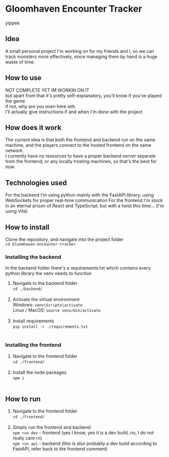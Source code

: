 # Gloomhaven Encounter Tracker
yippee
## Idea
A small personal project I'm working on for my friends and I, so we can track monsters more effectively, since managing them by hand is a huge waste of time.

## How to use
NOT COMPLETE YET IM WORKIN ON IT  
but apart from that it's pretty self-explanatory, you'll know if you've played the game  
if not, why are you even here wth  
I'll actually give instructions if and when I'm done with the project  

## How does it work
The current idea is that both the frontend and backend run on the same machine, and the players connect to the hosted frontend on the same network.  
I currently have no resources to have a proper backend server separate from the frontend, or any locally hosting machines, so that's the best for now.  

## Technologies used
For the backend I'm using python mainly with the FastAPI library, using WebSockets for proper real-time communication
For the frontend I'm stuck in an eternal prison of React and TypeScript, but with a twist this time... (I'm using Vite)

## How to install
Clone the repository, and navigate into the project folder<br>
`cd Gloomhaven-encounter-tracker`
### Installing the backend
In the backend folder there's a requirements.txt which contains every python library the venv needs to function
1. Navigate to the backend folder<br>
`cd ./backend/`<br><br>
2. Activate the virtual environment<br>
Windows: `venv\Scripts\activate`<br>
Linux / MacOS: `source venv/bin/activate`<br><br>
3. Install requirements<br>
`pip install -r ./requirements.txt`<br><br>
### Installing the frontend
1. Navigate to the frontend folder<br>
`cd ./frontend/`<br><br>
2. Install the node packages<br>
`npm i`<br><br>
## How to run
1. Navigate to the frontend folder<br>
`cd ./frontend/`<br><br>
2. Simply run the frontend and backend<br>
`npm run dev` - frontend (yes I know, yes it is a dev build, no, I do not really care rn)<br>
`npm run api` - backend (this is also probably a dev build according to FastAPI, refer back to the frontend comment)
